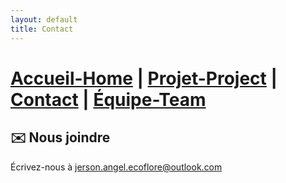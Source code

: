 ```yaml
---
layout: default
title: Contact
---
```

# [Accueil-Home](index.md)  |  [Projet-Project](projet.md)  |  [Contact](contact.md)  |  [Équipe-Team](Team.md)

## ✉️ Nous joindre
Écrivez-nous à [jerson.angel.ecoflore@outlook.com](mailto:jerson.angel.ecoflore@outlook.com)

